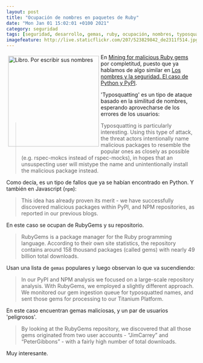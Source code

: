 ```yaml
--- 
layout: post
title: "Ocupación de nombres en paquetes de Ruby"
date: "Mon Jan 01 15:02:01 +0100 2021"
category: seguridad
tags: [seguridad, desarrollo, gemas, ruby, ocupación, nombres, typosquatting]
imagefeature: http://live.staticflickr.com/207/523829842_de2311f514.jpg
---
```


<a href="https://www.flickr.com/photos/fernand0/523829842/" title="Libro. Por escribir sus nombres "><img src="http://live.staticflickr.com/207/523829842_de2311f514.jpg" alt="Libro. Por escribir sus nombres " width="240" style="float:left; margin:5px"></a>
En [Mining for malicious Ruby gems](https://blog.reversinglabs.com/blog/mining-for-malicious-ruby-gems) por completitud, puesto que ya hablamos de algo similar en [Los nombres y la seguridad. El caso de Python y PyPI](https://fernand0.github.io/Python-Y-Ocupacion-Nombres/).

'Typosquatting' es un tipo de ataque basado en la similitud de nombres, esperando aprovecharse de los errores de los usuarios:

> Typosquatting is particularly interesting. Using this type of attack, the threat actors intentionally name malicious packages to resemble the popular ones as closely as possible (e.g. rspec-mokcs instead of rspec-mocks), in hopes that an unsuspecting user will mistype the name and unintentionally install the malicious package instead.

Como decía, es un tipo de fallos que ya se habían encontrado en Python. Y también en Javascript (`npm`):

> This idea has already proven its merit - we have successfully discovered malicious packages within PyPI, and NPM repositories, as reported in our previous blogs.

En este caso se ocupan de RubyGems y su repositorio.

> RubyGems is a package manager for the Ruby programming language. According to their own site statistics, the repository contains around 158 thousand packages (called gems) with nearly 49 billion total downloads. 

Usan una lista de `gemas` populares y luego observan lo que va sucendiendo:

> In our PyPI and NPM analysis we focused on a large-scale repository analysis. With RubyGems, we employed a slightly different approach. We monitored our gem ingestion queue for typosquatted names, and sent those gems for processing to our Titanium Platform.

En este caso encuentran gemas maliciosas, y un par de usuarios 'peligrosos'. 

> By looking at the RubyGems repository, we discovered that all those gems originated from two user accounts - “JimCarrey” and “PeterGibbons” - with a fairly high number of total downloads.

Muy interesante.
